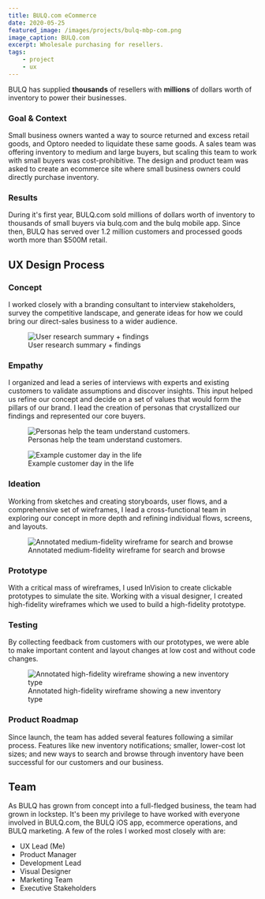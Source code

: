 ```yaml
---
title: BULQ.com eCommerce
date: 2020-05-25
featured_image: /images/projects/bulq-mbp-com.png
image_caption: BULQ.com
excerpt: Wholesale purchasing for resellers.
tags:
    - project
    - ux
---
```


BULQ has supplied **thousands** of resellers with **millions** of dollars worth of inventory to power their businesses.

### Goal & Context

Small business owners wanted a way to source returned and excess retail goods, and Optoro needed to liquidate these same goods. A sales team was offering inventory to medium and large buyers, but scaling this team to work with small buyers was cost-prohibitive. The design and product team was asked to create an ecommerce site where small business owners could directly purchase inventory.

### Results

During it's first year, BULQ.com sold millions of dollars worth of inventory to thousands of small buyers via bulq.com and the bulq mobile app. Since then, BULQ has served over 1.2 million customers and processed goods worth more than $500M retail.

## UX Design Process

### Concept
I worked closely with a branding consultant to interview stakeholders, survey the competitive landscape, and generate ideas for how we could bring our direct-sales business to a wider audience.

<figure class="p-6 rounded-lg mt-10 mb-8 md:mt-8 shadow">
  <img data-lazy="/images/projects/bulq-interview-summary.png" alt="User research summary + findings">
    <figcaption class="text-center text-sm italic text-gray-600 mt-4">User research summary + findings</figcaption>
</figure>

### Empathy
I organized and lead a series of interviews with experts and existing customers to validate assumptions and discover insights. This input helped us refine our concept and decide on a set of values that would form the pillars of our brand. I lead the creation of personas that crystallized our findings and represented our core buyers.

<figure class="p-6 rounded-lg mt-10 mb-8 md:mt-8 shadow">
  <img data-lazy="/images/projects/bulq-persona.png" alt="Personas help the team understand customers.">
    <figcaption class="text-center text-sm italic text-gray-600 mt-4">Personas help the team understand customers.</figcaption>
</figure>

<figure class="p-6 rounded-lg mt-10 mb-8 md:mt-8 shadow">
  <img data-lazy="/images/projects/bulq-customer-timeline.png" alt="Example customer day in the life">
    <figcaption class="text-center text-sm italic text-gray-600 mt-4">Example customer day in the life</figcaption>
</figure>  

### Ideation
Working from sketches and creating storyboards, user flows, and a comprehensive set of wireframes, I lead a cross-functional team in exploring our concept in more depth and refining individual flows, screens, and layouts.

<figure class="p-6 rounded-lg mt-10 mb-8 md:mt-8 shadow">
  <img data-lazy="/images/projects/bulq-wireframe.png" alt="Annotated medium-fidelity wireframe for search and browse">
    <figcaption class="text-center text-sm italic text-gray-600 mt-4">Annotated medium-fidelity wireframe for search and browse</figcaption>
</figure>  

### Prototype
With a critical mass of wireframes, I used InVision to create clickable prototypes to simulate the site. Working with a visual designer, I created high-fidelity wireframes which we used to build a high-fidelity prototype.

### Testing
By collecting feedback from customers with our prototypes, we were able to make important content and layout changes at low cost and without code changes.

<figure class="p-6 rounded-lg mt-10 mb-8 md:mt-8 shadow">
  <img data-lazy="/images/projects/bulq-cases-wireframes.png" alt="Annotated high-fidelity wireframe showing a new inventory type">
    <figcaption class="text-center text-sm italic text-gray-600 mt-4">Annotated high-fidelity wireframe showing a new inventory type</figcaption>
</figure>  

### Product Roadmap
Since launch, the team has added several features following a similar process. Features like new inventory notifications; smaller, lower-cost lot sizes; and new ways to search and browse through inventory have been successful for our customers and our business.

## Team
As BULQ has grown from concept into a full-fledged business, the team had grown in lockstep. It's been my privilege to have worked with everyone involved in BULQ.com, the BULQ iOS app, ecommerce operations, and BULQ marketing. A few of the roles I worked most closely with are:

- UX Lead (Me)
- Product Manager
- Development Lead
- Visual Designer
- Marketing Team
- Executive Stakeholders
